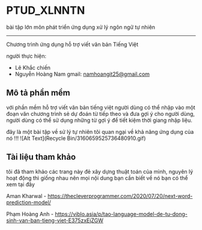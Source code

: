 
# PTUD_XLNNTN
bài tập lớn môn phát triển ứng dụng xử lý ngôn ngữ tự nhiên
______________________________________________________________________
Chương trình ứng dụng hỗ trợ viết văn bản Tiếng Việt

người thực hiện:
  - Lê Khắc chiến
  - Nguyễn Hoàng Nam    gmail: namhoangit25@gmail.com



## Mô tả phần mềm
với phần mềm hỗ trợ viết văn bản tiếng việt người 
dùng có thể nhập vào một đoạn văn chương trình sẻ dự đoán từ tiếp theo và 
đưa gợi ý cho người dùng, người dùng có thể sử dụng những từ gợi ý để tiết 
kiệm thời giang nhập liệu.

đây là một bài tập về sử lý tự nhiên tôi quan ngại về khả năng ứng dụng của nó !!!
![Alt Text](Recycle Bin/3160659525736480910.gif)

## Tài liệu tham khảo
tôi đã tham khảo các trang này đẻ xây dựng thuật toán của mình, nguyên lý hoạt động thì giống nhau nên mọi nội dung bạn cần biết về nó bạn có thể xem tại đây

Aman Kharwal - https://thecleverprogrammer.com/2020/07/20/next-word-prediction-model/

Phạm Hoàng Anh - https://viblo.asia/p/tao-language-model-de-tu-dong-sinh-van-ban-tieng-viet-E375zxEjZGW